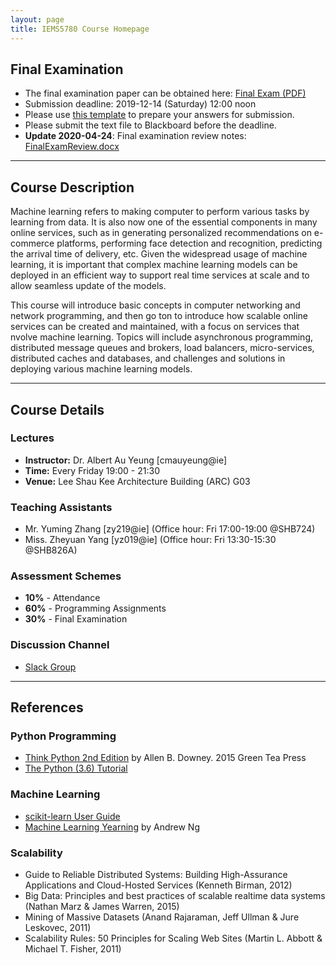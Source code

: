 ```yaml
---
layout: page
title: IEMS5780 Course Homepage
---
```


## Final Examination

- The final examination paper can be obtained here: [Final Exam (PDF)]({{site.baseurl}}public/exam/iems5780_final_exam.pdf)
- Submission deadline: 2019-12-14 (Saturday) 12:00 noon
- Please use [this template]({{site.baseurl}}public/exam/iems5780_answer_template.txt) to prepare your answers for submission.
- Please submit the text file to Blackboard before the deadline.
- **Update 2020-04-24**: Final examination review notes: [FinalExamReview.docx]({{site.baseurl}}public/lectures/FinalExamReview.docx)

---

## Course Description

Machine learning refers to making computer to perform various tasks by learning from data. It is also now one of the essential components in many online services, such as in generating personalized recommendations on e-commerce platforms, performing face detection and recognition, predicting the arrival time of delivery, etc. Given the widespread usage of machine learning, it is important that complex machine learning models can be deployed in an efficient way to support real time services at scale and to allow seamless update of the models.

This course will introduce basic concepts in computer networking and network programming, and then go ton to introduce how scalable online services can be created and maintained, with a focus on services that nvolve machine learning. Topics will include asynchronous programming, distributed message queues and brokers, load balancers, micro-services, distributed caches and databases, and challenges and solutions in deploying various machine learning models.

---

## Course Details

### Lectures

- **Instructor:** Dr. Albert Au Yeung [cmauyeung@ie]
- **Time:** Every Friday 19:00 - 21:30
- **Venue:** Lee Shau Kee Architecture Building (ARC) G03

### Teaching Assistants

- Mr. Yuming Zhang [zy219@ie] (Office hour: Fri 17:00-19:00 @SHB724)
- Miss. Zheyuan Yang [yz019@ie] (Office hour: Fri 13:30-15:30 @SHB826A)

### Assessment Schemes

- **10%** - Attendance
- **60%** - Programming Assignments
- **30%** - Final Examination

### Discussion Channel

- [Slack Group](https://iems5780-1920t1.slack.com/)

---

## References

### Python Programming
- [Think Python 2nd Edition](https://greenteapress.com/wp/think-python-2e/) by Allen B. Downey. 2015 Green Tea Press
- [The Python (3.6) Tutorial](https://docs.python.org/3.6/tutorial/)

### Machine Learning
- [scikit-learn User Guide](http://scikit-learn.org/stable/user_guide.html)
- [Machine Learning Yearning](http://www.mlyearning.org/) by Andrew Ng

### Scalability
- Guide to Reliable Distributed Systems: Building High-Assurance Applications and Cloud-Hosted Services (Kenneth Birman, 2012)
- Big Data: Principles and best practices of scalable realtime data systems (Nathan Marz &amp; James Warren, 2015)
- Mining of Massive Datasets (Anand Rajaraman, Jeff Ullman &amp; Jure Leskovec, 2011)
- Scalability Rules: 50 Principles for Scaling Web Sites (Martin L. Abbott &amp; Michael T. Fisher, 2011)
